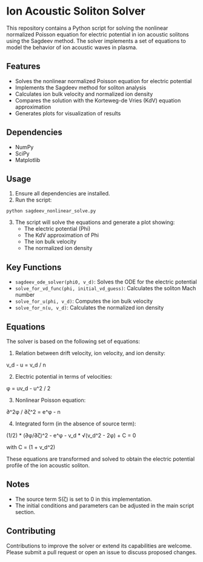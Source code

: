 # Ion Acoustic Soliton Solver

This repository contains a Python script for solving the nonlinear normalized Poisson equation for electric potential in ion acoustic solitons using the Sagdeev method. The solver implements a set of equations to model the behavior of ion acoustic waves in plasma.

## Features

- Solves the nonlinear normalized Poisson equation for electric potential
- Implements the Sagdeev method for soliton analysis
- Calculates ion bulk velocity and normalized ion density
- Compares the solution with the Korteweg-de Vries (KdV) equation approximation
- Generates plots for visualization of results

## Dependencies

- NumPy
- SciPy
- Matplotlib

## Usage

1. Ensure all dependencies are installed.
2. Run the script:

```
python sagdeev_nonlinear_solve.py
```

3. The script will solve the equations and generate a plot showing:
   - The electric potential (Phi)
   - The KdV approximation of Phi
   - The ion bulk velocity
   - The normalized ion density

## Key Functions

- `sagdeev_ode_solver(phi0, v_d)`: Solves the ODE for the electric potential
- `solve_for_vd_func(phi, initial_vd_guess)`: Calculates the soliton Mach number
- `solve_for_u(phi, v_d)`: Computes the ion bulk velocity
- `solve_for_n(u, v_d)`: Calculates the normalized ion density

## Equations

The solver is based on the following set of equations:

1. Relation between drift velocity, ion velocity, and ion density:

v_d - u = v_d / n

2. Electric potential in terms of velocities:

φ = uv_d - u^2 / 2

3. Nonlinear Poisson equation:

∂^2φ / ∂ζ^2 = e^φ - n

4. Integrated form (in the absence of source term):

(1/2) * (∂φ/∂ζ)^2 - e^φ - v_d * √(v_d^2 - 2φ) + C = 0

with C = (1 + v_d^2)

These equations are transformed and solved to obtain the electric potential profile of the ion acoustic soliton.

## Notes

- The source term S(ζ) is set to 0 in this implementation.
- The initial conditions and parameters can be adjusted in the main script section.

## Contributing

Contributions to improve the solver or extend its capabilities are welcome. Please submit a pull request or open an issue to discuss proposed changes.


